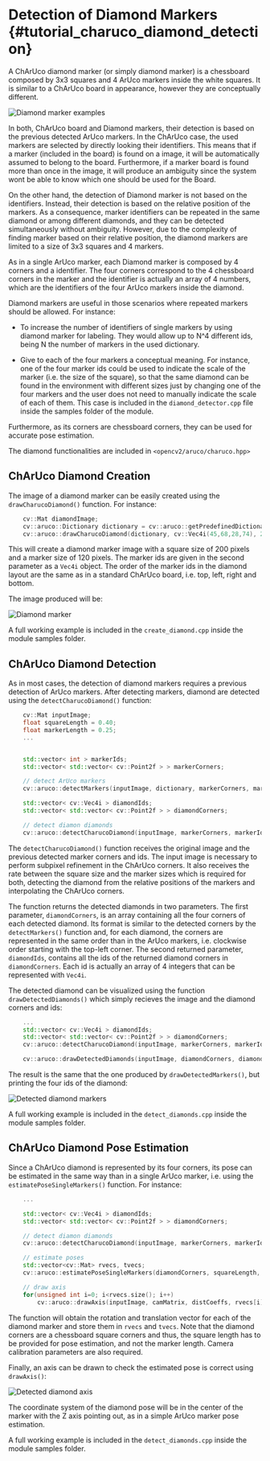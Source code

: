 Detection of Diamond Markers {#tutorial_charuco_diamond_detection}
==============================

A ChArUco diamond marker (or simply diamond marker) is a chessboard composed by 3x3 squares and 4 ArUco markers inside the white squares.
It is similar to a ChArUco board in appearance, however they are conceptually different.

![Diamond marker examples](images/diamondmarkers.png)

In both, ChArUco board and Diamond markers, their detection is based on the previous detected ArUco
markers. In the ChArUco case, the used markers are selected by directly looking their identifiers. This means
that if a marker (included in the board) is found on a image, it will be automatically assumed to belong to the board. Furthermore,
if a marker board is found more than once in the image, it will produce an ambiguity since the system wont
be able to know which one should be used for the Board.

On the other hand, the detection of Diamond marker is not based on the identifiers. Instead, their detection
is based on the relative position of the markers. As a consequence, marker identifiers can be repeated in the
same diamond or among different diamonds, and they can be detected simultaneously without ambiguity. However,
due to the complexity of finding marker based on their relative position, the diamond markers are limited to
a size of 3x3 squares and 4 markers.

As in a single ArUco marker, each Diamond marker is composed by 4 corners and a identifier. The four corners
correspond to the 4 chessboard corners in the marker and the identifier is actually an array of 4 numbers, which are
the identifiers of the four ArUco markers inside the diamond.

Diamond markers are useful in those scenarios where repeated markers should be allowed. For instance:

- To increase the number of identifiers of single markers by using diamond marker for labeling. They would allow
up to N^4 different ids, being N the number of markers in the used dictionary.

- Give to each of the four markers a conceptual meaning. For instance, one of the four marker ids could be
used to indicate the scale of the marker (i.e. the size of the square), so that the same diamond can be found
in the environment with different sizes just by changing one of the four markers and the user does not need
to manually indicate the scale of each of them. This case is included in the ```diamond_detector.cpp``` file inside
the samples folder of the module.

Furthermore, as its corners are chessboard corners, they can be used for accurate pose estimation.

The diamond functionalities are included in ```<opencv2/aruco/charuco.hpp>```


ChArUco Diamond Creation
------

The image of a diamond marker can be easily created using the ```drawCharucoDiamond()``` function.
For instance:

``` c++
    cv::Mat diamondImage;
    cv::aruco::Dictionary dictionary = cv::aruco::getPredefinedDictionary(cv::aruco::DICT_6X6_250);
    cv::aruco::drawCharucoDiamond(dictionary, cv::Vec4i(45,68,28,74), 200, 120, markerImage);
```

This will create a diamond marker image with a square size of 200 pixels and a marker size of 120 pixels.
The marker ids are given in the second parameter as a ```Vec4i``` object. The order of the marker ids
in the diamond layout are the same as in a standard ChArUco board, i.e. top, left, right and bottom.

The image produced will be:

![Diamond marker](images/diamondmarker.png)

A full working example is included in the ```create_diamond.cpp``` inside the module samples folder.


ChArUco Diamond Detection
------

As in most cases, the detection of diamond markers requires a previous detection of ArUco markers.
After detecting markers, diamond are detected using the ```detectCharucoDiamond()``` function:

``` c++
    cv::Mat inputImage;
    float squareLength = 0.40;
    float markerLength = 0.25;
    ...


    std::vector< int > markerIds;
    std::vector< std::vector< cv::Point2f > > markerCorners;

    // detect ArUco markers
    cv::aruco::detectMarkers(inputImage, dictionary, markerCorners, markerIds);

    std::vector< cv::Vec4i > diamondIds;
    std::vector< std::vector< cv::Point2f > > diamondCorners;

    // detect diamon diamonds
    cv::aruco::detectCharucoDiamond(inputImage, markerCorners, markerIds, squareLength / markerLength, diamondCorners, diamondIds);
```

The ```detectCharucoDiamond()``` function receives the original image and the previous detected marker corners and ids.
The input image is necessary to perform subpixel refinement in the ChArUco corners.
It also receives the rate between the square size and the marker sizes which is required for both, detecting the diamond
from the relative positions of the markers and interpolating the ChArUco corners.

The function returns the detected diamonds in two parameters. The first parameter, ```diamondCorners```, is an array containing
all the four corners of each detected diamond. Its format is similar to the detected corners by the ```detectMarkers()```
function and, for each diamond, the corners are represented in the same order than in the ArUco markers, i.e. clockwise order
starting with the top-left corner. The second returned parameter, ```diamondIds```, contains all the ids of the returned
diamond corners in ```diamondCorners```. Each id is actually an array of 4 integers that can be represented with ```Vec4i```.

The detected diamond can be visualized using the function ```drawDetectedDiamonds()``` which simply recieves the image and the diamond
corners and ids:

``` c++
    ...
    std::vector< cv::Vec4i > diamondIds;
    std::vector< std::vector< cv::Point2f > > diamondCorners;
    cv::aruco::detectCharucoDiamond(inputImage, markerCorners, markerIds, squareLength / markerLength, diamondCorners, diamondIds);

    cv::aruco::drawDetectedDiamonds(inputImage, diamondCorners, diamondIds);
```

The result is the same that the one produced by ```drawDetectedMarkers()```, but printing the four ids of the diamond:

![Detected diamond markers](images/detecteddiamonds.png)

A full working example is included in the ```detect_diamonds.cpp``` inside the module samples folder.


ChArUco Diamond Pose Estimation
------

Since a ChArUco diamond is represented by its four corners, its pose can be estimated in the same way than in a single ArUco marker,
i.e. using the ```estimatePoseSingleMarkers()``` function. For instance:

``` c++
    ...

    std::vector< cv::Vec4i > diamondIds;
    std::vector< std::vector< cv::Point2f > > diamondCorners;

    // detect diamon diamonds
    cv::aruco::detectCharucoDiamond(inputImage, markerCorners, markerIds, squareLength / markerLength, diamondCorners, diamondIds);

    // estimate poses
    std::vector<cv::Mat> rvecs, tvecs;
    cv::aruco::estimatePoseSingleMarkers(diamondCorners, squareLength, camMatrix, distCoeffs, rvecs, tvecs);

    // draw axis
    for(unsigned int i=0; i<rvecs.size(); i++)
        cv::aruco::drawAxis(inputImage, camMatrix, distCoeffs, rvecs[i], tvecs[i], axisLength);
```

The function will obtain the rotation and translation vector for each of the diamond marker and store them
in ```rvecs``` and ```tvecs```. Note that the diamond corners are a chessboard square corners and thus, the square length
has to be provided for pose estimation, and not the marker length. Camera calibration parameters are also required.

Finally, an axis can be drawn to check the estimated pose is correct using ```drawAxis()```:

![Detected diamond axis](images/diamondsaxis.png)

The coordinate system of the diamond pose will be in the center of the marker with the Z axis pointing out,
as in a simple ArUco marker pose estimation.

A full working example is included in the ```detect_diamonds.cpp``` inside the module samples folder.
